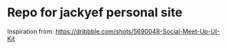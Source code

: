 # Repo for jackyef personal site

Inspiration from: https://dribbble.com/shots/5690048-Social-Meet-Up-UI-Kit